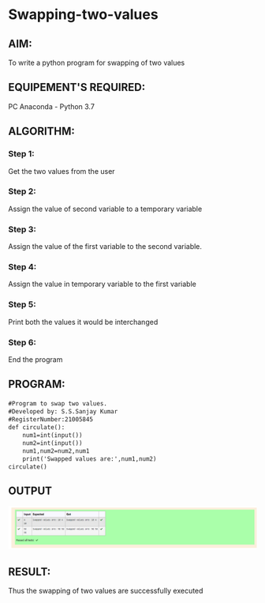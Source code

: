 # Swapping-two-values
## AIM:
To write a python program for swapping of two values
## EQUIPEMENT'S REQUIRED: 
PC
Anaconda - Python 3.7
## ALGORITHM: 
### Step 1:
Get the two values from the user
### Step 2: 
Assign the value of second variable to a temporary variable 
### Step 3: 
Assign the value of the first variable to the second variable.
### Step 4:  
Assign the value in temporary variable to the first variable
### Step 5: 
Print both the values it would be interchanged
### Step 6: 
End the program
## PROGRAM:
```
#Program to swap two values.
#Developed by: S.S.Sanjay Kumar
#RegisterNumber:21005845
def circulate():
    num1=int(input())
    num2=int(input())
    num1,num2=num2,num1
    print('Swapped values are:',num1,num2)
circulate()
```
## OUTPUT
![PYTHON1](./Python01.png)

## RESULT:
Thus the swapping of two values are successfully executed



